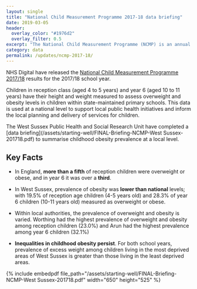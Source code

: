 ```yaml
---
layout: single
title: "National Child Measurement Programme 2017-18 data briefing"
date: 2019-03-05
header: 
  overlay_color: "#1976d2"
  overlay_filter: 0.5
excerpt: "The National Child Measurement Programme (NCMP) is an annual record of the height and weight of primary school children in reception and year 6. This briefing summarises body mass index (BMI) classifications for children resident in West Sussex."
category: data
permalink: /updates/ncmp-2017-18/
---
```


NHS Digital have released the [National Child Measurement Programme 2017/18](https://digital.nhs.uk/data-and-information/publications/statistical/national-child-measurement-programme/2017-18-school-year) results for the 2017/18 school year.

Children in reception class (aged 4 to 5 years) and year 6 (aged 10 to 11 years) have their height and weight measured to assess overweight and obesity levels in children within state-maintained primary schools. This data is used at a national level to support local public health initiatives and inform the local planning and delivery of services for children.

The West Sussex Public Health and Social Research Unit have completed a [data briefing](/assets/starting-well/FINAL-Briefing-NCMP-West Sussex-201718.pdf) to summarise childhood obesity prevalence at a local level.

## Key Facts

+ In England, **more than a fifth** of reception children were overweight or obese, and in year 6 it was over a **third**. 

+ In West Sussex, prevalence of obesity was **lower than national** levels; with 19.5% of reception age children (4-5 years old) and 28.3% of year 6 children (10-11 years old) measured as overweight or obese.

+ Within local authorities, the prevalence of overweight and obesity is varied. Worthing had the highest prevalence of overweight and obesity among reception children (23.0%) and Arun had the highest prevalence among year 6 children (32.1%)

+ **Inequalities in childhood obesity persist**. For both school years, prevalence of excess weight among children living in the most deprived areas of West Sussex is greater than those living in the least deprived areas.

{% include embedpdf file_path="/assets/starting-well/FINAL-Briefing-NCMP-West Sussex-201718.pdf" width="650" height="525" %}
